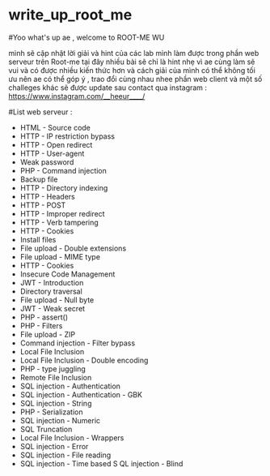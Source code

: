 # write_up_root_me

#Yoo what's up ae , welcome to ROOT-ME WU

mình sẽ cập nhật lời giải và hint của các lab mình làm được trong phần web serveur trên Root-me tại đây
nhiều bài sẽ chỉ là hint nhẹ vì ae cùng làm sẽ vui và có được nhiều kiến thức hơn
và cách giải của mình có thể không tối ưu nên ae có thể góp ý , trao đổi cùng nhau nhee
phần web client và một số challeges khác sẽ được update sau
contact qua instagram : https://www.instagram.com/__heeur____/

#List web serveur :
- HTML - Source code
- HTTP - IP restriction bypass
- HTTP - Open redirect
- HTTP - User-agent
- Weak password
- PHP - Command injection
- Backup file
- HTTP - Directory indexing
- HTTP - Headers
- HTTP - POST
- HTTP - Improper redirect
- HTTP - Verb tampering
- HTTP - Cookies
- Install files
- File upload - Double extensions
- File upload - MIME type
- HTTP - Cookies
- Insecure Code Management
- JWT - Introduction
- Directory traversal
- File upload - Null byte
- JWT - Weak secret
- PHP - assert()
- PHP - Filters
- File upload - ZIP
- Command injection - Filter bypass
- Local File Inclusion
- Local File Inclusion - Double encoding
- PHP - type juggling
- Remote File Inclusion
- SQL injection - Authentication
- SQL injection - Authentication - GBK
- SQL injection - String
- PHP - Serialization
- SQL injection - Numeric
- SQL Truncation
- Local File Inclusion - Wrappers
- SQL injection - Error
- SQL injection - File reading
- SQL injection - Time based
S QL injection - Blind
